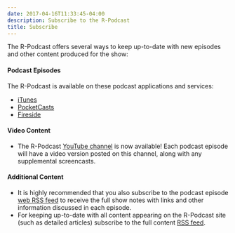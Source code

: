```yaml
---
date: 2017-04-16T11:33:45-04:00
description: Subscribe to the R-Podcast
title: Subscribe
---
```


The R-Podcast offers several ways to keep up-to-date with new episodes and other content produced for the show:

#### Podcast Episodes

The R-Podcast is available on these podcast applications and services:

* [iTunes](https://itunes.apple.com/us/podcast/the-r-podcast/id1140581792)
* [PocketCasts](http://pcasts.in/feed/feeds.soundcloud.com/users/soundcloud:users:203144248/sounds.rss)
* [Fireside](https://r-podcast.fireside.fm/rss)

#### Video Content

* The R-Podcast [YouTube channel](https://www.youtube.com/user/TheRPodcast) is now available!  Each podcast episode will have a video version posted on this channel, along with any supplemental screencasts.

#### Additional Content

* It is highly recommended that you also subscribe to the podcast episode [web RSS feed](/episode/index.xml) to receive the full show notes with links and other information discussed in each episode.
* For keeping up-to-date with all content appearing on the R-Podcast site (such as detailed articles) subscribe to the full content [RSS feed](index.xml).
